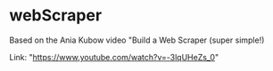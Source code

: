 # webScraper

Based on the Ania Kubow video "Build a Web Scraper (super simple!)

Link: "https://www.youtube.com/watch?v=-3lqUHeZs_0"


